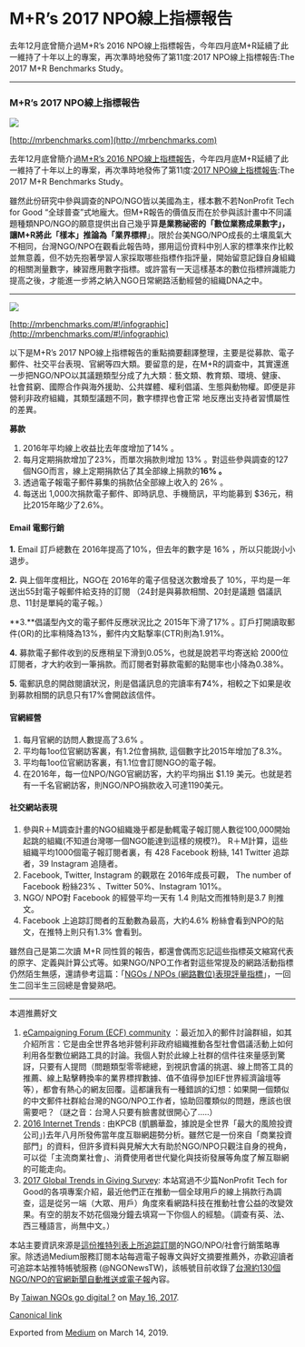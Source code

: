 M+R’s 2017 NPO線上指標報告
====================

去年12月底曾簡介過M+R’s 2016 NPO線上指標報告，今年四月底M+R延續了此一維持了十年以上的專案，再次準時地發佈了第11度:2017 NPO線上指標報告:The 2017 M+R Benchmarks Study。

* * *

### M+R’s 2017 NPO線上指標報告

![](https://cdn-images-1.medium.com/max/800/1*NG9OcciykkDKD0voKZeS0A.png)

[http://mrbenchmarks.com](http://mrbenchmarks.com)

去年12月底曾簡介過[M+R’s 2016 NPO線上指標報告](https://medium.twngo.xyz/m-rs-2016-npo線上指標報告-5f3598cf9d5f)，今年四月底M+R延續了此一維持了十年以上的專案，再次準時地發佈了第11度:[2017 NPO線上指標報告](http://www.mrss.com/lab/benchmarks2017/):The 2017 M+R Benchmarks Study。

雖然此份研究中參與調查的NPO/NGO皆以美國為主，樣本數不若NonProfit Tech for Good “全球普查”式地龐大。但M+R報告的價值反而在於參與該計畫中不同議題種類NPO/NGO的願意提供出自己幾乎算**是業務祕密的「數位業務成果數字」，讓M+R將此「樣本」推論為「業界標桿**」。限於台美NGO/NPO成長的土壤風氣大不相同，台灣NGO/NPO在觀看此報告時，挪用這份資料中別人家的標準來作比較並無意義，但不妨先抱著學習人家採取哪些指標作指評量，開始留意記錄自身組織的相關測量數字，練習應用數字指標。或許當有一天這樣基本的數位指標辨識能力提高之後，才能進一步將之納入NGO日常網路活動經營的組織DNA之中。

* * *

![](https://cdn-images-1.medium.com/max/800/1*VQqNQC0ZPpEshMDEUCBrSQ.png)

[http://mrbenchmarks.com/#!/infographic](http://mrbenchmarks.com/#!/infographic)

以下是M+R’s 2017 NPO線上指標報告的重點摘要翻譯整理，主要是從募款、電子郵件、社交平台表現、官網等四大類。要留意的是，在M+R的調查中，其實還進一步把NGO/NPO以其議題類型分成了九大類：藝文類、教育類、環境、健康、 社會貧窮、國際合作與海外援助、公共媒體、權利倡議、生態與動物權。即便是非營利非政府組織，其類型議題不同，數字標捍也會正常 地反應出支持者習慣屬性的差異。

**募款**

1.  2016年平均線上收益比去年度增加了14% 。
2.  每月定期捐款增加了23%，而單次捐款則增加 13% 。對這些參與調查的127個NGO而言，線上定期捐款佔了其全部線上捐款的**16% 。**
3.  透過電子報電子郵件募集的捐款佔全部線上收入的 26% 。
4.  每送出 1,000次捐款電子郵件、即時訊息、手機簡訊，平均能募到 $36元，稍比2015年略少了2.6%。

#### Email 電郵行銷

**1\.** Email 訂戶總數在 2016年提高了10%，但去年的數字是 16% ，所以只能説小小退步。

**2\.** 與上個年度相比，NGO在 2016年的電子信發送次數增長了 10%，平均是一年送出55封電子報郵件給支持的訂閱 （24封是與募款相關、20封是議題 倡議訊息、11封是單純的電子報。）

**3.**倡議型內文的電子郵件反應狀況比之 2015年下滑了17% 。訂戶打開讀取郵件(OR)的比率稍降為13%，郵件内文點撃率(CTR)則為1.91%。

**4\.** 募款電子郵件收到的反應稍呈下滑到0.05%，也就是說若平均寄送給 2000位訂閱者，才大約收到一筆捐款。而訂閱者對募款電郵的點閱率也小降為0.38%。

**5\.** 電郵訊息的開啟閱讀狀況，則是倡議訊息的完讀率有**7**4%，相較之下如果是收到募款相關的訊息只有17%會開啟該信件。

#### 官網經營

1.  每月官網的訪問人數提高了3.6% 。
2.  平均每1oo位官網訪客裏，有1.2位會捐款, 這個數字比2015年增加了8.3%。
3.  平均每1oo位官網訪客裏，有1.1位會訂閱NGO的電子報。
4.  在2016年，每一位NPO/NGO官網訪客，大約平均捐出 $1.19 美元。也就是若有一千名官網訪客，則NGO/NPO捐款收入可達1190美元。

#### 社交網站表現

1.  參與R＋M調查計畫的NGO組織幾乎都是動輒電子報訂閱人數從100,000開始起跳的組織(不知道台灣哪一個NGO能達到這樣的規模?)。 R＋M計算，這些組織平均1000個電子報訂閱者裏，有 428 Facebook 粉絲, 141 Twitter 追踪者，39 Instagram 追隨者。
2.  Facebook, Twitter, Instagram 的觀眾在 2016年成長可觀， The number of Facebook 粉絲23% 、Twitter 50%、Instagram 101%。
3.  NGO/ NPO對 Facebook 的經營平均一天有 1.4 則貼文而推特則是3.7 則推文。
4.  Facebook 上追踪訂閲者的互動數為最高，大約4.6% 粉絲會看到NPO的貼文，在推特上則只有1.3% 會看到。

雖然自己是第二次讀 M+R 同性質的報告，都還會偶而忘記這些指標英文縮寫代表的原字、定義與計算公式等。如果NGO/NPO工作者對這些常提及的網路活動指標仍然陌生無感，還請參考這篇：「[NGOs / NPOs (網路數位)表現評量指標](http://to.twngo.xyz/2qU0MAk)」，一回生二回半生三回總是會變熟吧。

* * *

本週推薦好文

1.  [eCampaigning Forum (ECF) community](http://ecflive.fairsay.com/community/) ：最近加入的郵件討論群組，如其介紹所言：它是由全世界各地非營利非政府組織推動各型社會倡議活動上如何利用各型數位網路工具的討論。我個人對於此線上社群的信件往來量感到驚訝，只要有人提問（問題類型零零總總，到視訊會議的挑選、線上問答工具的推薦、線上點擊轉換率的業界標捍數據、值不值得參加IEF世界經濟論壇等等），都會有熱心的網友回覆。這都讓我有一種錯誤的幻想：如果開一個類似的中文郵件社群給台灣的NGO/NPO工作者，協助回覆類似的問題，應該也很需要吧？（謎之音：台灣人只要有臉書就很開心了…..）
2.  [2016 Internet Trends](http://www.kpcb.com/internet-trends) : 由KPCB (凱鵬華盈，據說是全世界「最大的風險投資公司」)去年八月所發佈當年度互聯網趨勢分析。雖然它是一份來自「商業投資部門」的資料，但許多資料與見解大大有助於NGO/NPO只觀注自身的視角，可以從「主流商業社會」、消費使用者世代變化與技術發展等角度了解互聯網的可能走向。
3.  [2017 Global Trends in Giving Survey](http://www.givingreport.ngo): 本站寫過不少篇NonProfit Tech for Good的各項專案介紹，最近他們正在推動一個全球用戶的線上捐款行為調查，這是從另一端（大眾、用戶）角度來看網路科技在推動社會公益的改變效果。有空的朋友不妨花個幾分鐘去填寫一下你個人的經驗。（調查有英、法、西三種語言，尚無中文。）

本站主要資訊來源是[這份推特列表上所追踪訂閱](https://twitter.com/a5288/lists/ngo-go-digital)的NGO/NPO/社會行銷策略專家。除透過Medium服務訂閱本站每週電子報專文與好文摘要推薦外，亦歡迎讀者可追踪本站推特帳號服務 (@NGONewsTW)，該帳號目前收錄了[台灣約130個NGO/NPO的官網新聞自動推送或電子報](http://self.jxtsai.info/2016/08/ngonewstw.html)內容。

By [Taiwan NGOs go digital ?](https://medium.com/@twngo) on [May 16, 2017](https://medium.com/p/a21798d8fd20).

[Canonical link](https://medium.com/@twngo/m-rs-2017-npo%E7%B7%9A%E4%B8%8A%E6%8C%87%E6%A8%99%E5%A0%B1%E5%91%8A-a21798d8fd20)

Exported from [Medium](https://medium.com) on March 14, 2019.